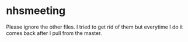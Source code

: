 # nhsmeeting

Please ignore the other files. I tried to get rid of them but everytime I do it comes back after I pull from the master.
